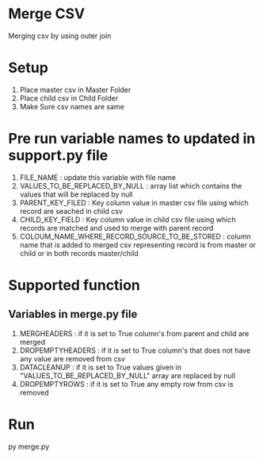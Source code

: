 # Merge CSV
 Merging csv by using outer join  

# Setup
1. Place master csv in Master Folder 
2. Place child csv in Child Folder
3. Make Sure csv names are same

# Pre run variable names to updated in support.py file
1. FILE_NAME : update this variable with file name
2. VALUES_TO_BE_REPLACED_BY_NULL : array list which contains the values that will be replaced by null
3. PARENT_KEY_FILED : Key column value in master csv file using which record are seached in child csv
4. CHILD_KEY_FIELD : Key column value in child csv file using which records are matched and used to merge with parent record
5. COLOUM_NAME_WHERE_RECORD_SOURCE_TO_BE_STORED : column name that is added to merged csv representing record is from master or child or in both records master/child

# Supported function 
## Variables in merge.py file
1. MERGHEADERS : if it is set to True column's from parent and child are merged
2. DROPEMPTYHEADERS : if it is set to True column's that does not have any value are removed from csv
3. DATACLEANUP : if it is set to True values given in "VALUES_TO_BE_REPLACED_BY_NULL" array are replaced by null
4. DROPEMPTYROWS : if it is set to True any empty row from csv is removed

# Run
py merge.py
